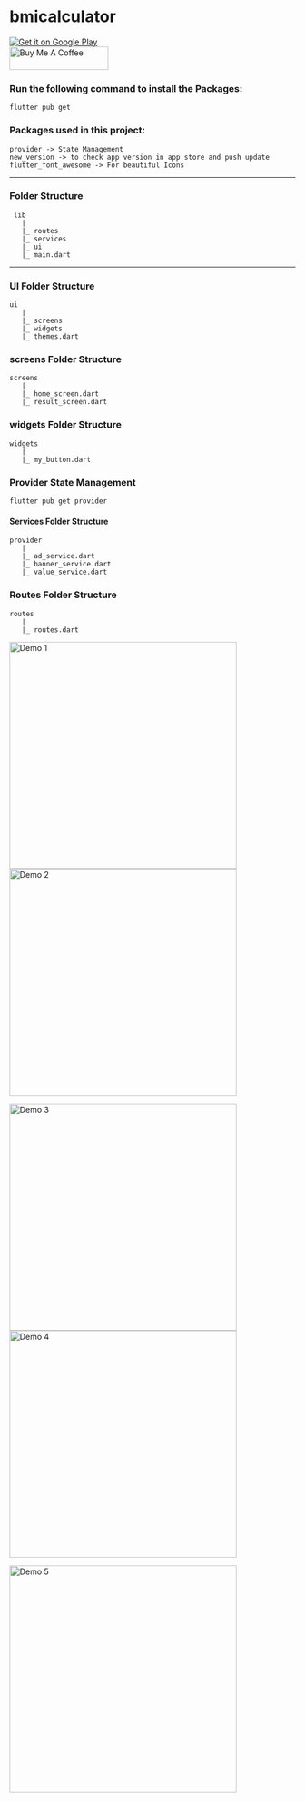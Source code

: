 # bmicalculator

<a href='https://play.google.com/store/apps/details?id=com.chandru.bmicalculator&pcampaignid=pcampaignidMKT-Other-global-all-co-prtnr-py-PartBadge-Mar2515-1'>
    <img alt='Get it on Google Play' src='https://play.google.com/intl/en_us/badges/static/images/badges/en_badge_web_generic.png'/>
</a>
<br />
<a href="https://www.buymeacoffee.com/chandru19g" target="_blank">
    <img src="https://cdn.buymeacoffee.com/buttons/default-orange.png" alt="Buy Me A Coffee" height="41" width="174">
</a> 

### Run the following command to install the Packages:

````flutter pub get````

### Packages used in this project:

````
provider -> State Management
new_version -> to check app version in app store and push update
flutter_font_awesome -> For beautiful Icons
````


-----------------------------------------------------------

### Folder Structure

     lib
       |
       |_ routes
       |_ services
       |_ ui
       |_ main.dart

-----------------------------------------------------------

### UI Folder Structure

    ui
       |
       |_ screens
       |_ widgets
       |_ themes.dart

### screens Folder Structure

    screens
       |
       |_ home_screen.dart
       |_ result_screen.dart


### widgets Folder Structure

    widgets
       |
       |_ my_button.dart

### Provider State Management

````flutter pub get provider````

#### Services Folder Structure

    provider
       |
       |_ ad_service.dart
       |_ banner_service.dart
       |_ value_service.dart

### Routes Folder Structure

    routes
       |
       |_ routes.dart
       


<img src="https://user-images.githubusercontent.com/72371931/162011903-57a0bc7c-af07-46cf-9072-37330611dc2c.jpg" alt="Demo 1" width="400" /> <img src="https://user-images.githubusercontent.com/72371931/162011923-272adbc7-4677-47d0-85ff-db1e04a28eeb.jpg" alt="Demo 2" width="400" />

<img src="https://user-images.githubusercontent.com/72371931/162011943-0ee60fb9-8dec-4d54-b25f-05d0bb9c98dc.jpg" alt="Demo 3" width="400" /> <img src="https://user-images.githubusercontent.com/72371931/162011962-70dd0954-4053-4c27-8123-b107b2a8f3b9.jpg" alt="Demo 4" width="400" />
   
<img src="https://user-images.githubusercontent.com/72371931/162011846-6a80d1cf-55de-437f-a8c1-73e3d4311356.jpg" alt="Demo 5" width="400" />
